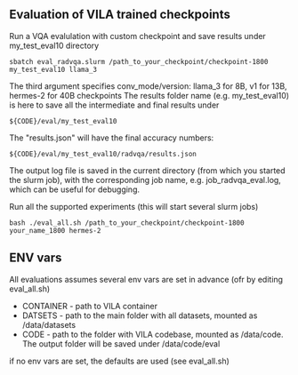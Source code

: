 ## Evaluation of VILA trained checkpoints


Run a VQA evalulation with custom checkpoint and save results under my_test_eval10 directory

```
sbatch eval_radvqa.slurm /path_to_your_checkpoint/checkpoint-1800 my_test_eval10 llama_3
```

The third argument specifies conv_mode/version: llama_3 for 8B, v1 for 13B, hermes-2 for 40B checkpoints
The results folder name (e.g. my_test_eval10) is here to save all the intermediate and final results under

```
${CODE}/eval/my_test_eval10
```

The "results.json" will have the final accuracy numbers:

```
${CODE}/eval/my_test_eval10/radvqa/results.json
```

The output log file is saved in the current directory (from which you started the slurm job), with the corresponding job name, e.g. job_radvqa_eval.log, which can be useful for debugging.

Run all the supported experiments (this will start several slurm jobs)
```
bash ./eval_all.sh /path_to_your_checkpoint/checkpoint-1800 your_name_1800 hermes-2
```

## ENV vars

All evaluations assumes several env vars are set in advance (ofr by editing eval_all.sh)

- CONTAINER - path to VILA container
- DATSETS - path to the main folder with all datasets, mounted as /data/datasets
- CODE - path to the folder with VILA codebase, mounted as /data/code.  The output folder will be saved under /data/code/eval

if no env vars are set, the defaults are used (see eval_all.sh)
